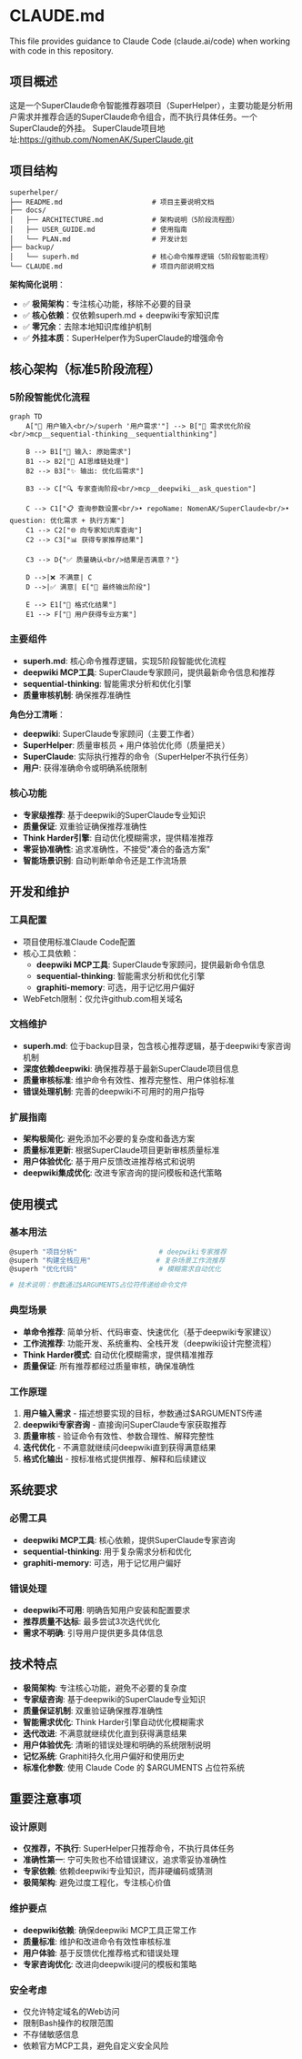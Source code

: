# CLAUDE.md

This file provides guidance to Claude Code (claude.ai/code) when working with code in this repository.

## 项目概述

这是一个SuperClaude命令智能推荐器项目（SuperHelper），主要功能是分析用户需求并推荐合适的SuperClaude命令组合，而不执行具体任务。一个SuperClaude的外挂。
SuperClaude项目地址:https://github.com/NomenAK/SuperClaude.git

## 项目结构

```
superhelper/
├── README.md                      # 项目主要说明文档
├── docs/
│   ├── ARCHITECTURE.md            # 架构说明（5阶段流程图）
│   ├── USER_GUIDE.md              # 使用指南
│   └── PLAN.md                    # 开发计划
├── backup/
│   └── superh.md                  # 核心命令推荐逻辑（5阶段智能流程）
└── CLAUDE.md                      # 项目内部说明文档
```

**架构简化说明**：
- ✅ **极简架构**：专注核心功能，移除不必要的目录
- ✅ **核心依赖**：仅依赖superh.md + deepwiki专家知识库
- ✅ **零冗余**：去除本地知识库维护机制
- ✅ **外挂本质**：SuperHelper作为SuperClaude的增强命令

## 核心架构（标准5阶段流程）

### 5阶段智能优化流程
```mermaid
graph TD
    A["👤 用户输入<br/>/superh '用户需求'"] --> B["🧠 需求优化阶段<br/>mcp__sequential-thinking__sequentialthinking"]
    
    B --> B1["📝 输入: 原始需求"]
    B1 --> B2["🔄 AI思维链处理"]
    B2 --> B3["✨ 输出: 优化后需求"]
    
    B3 --> C["🔍 专家查询阶段<br/>mcp__deepwiki__ask_question"]
    
    C --> C1["📋 查询参数设置<br/>• repoName: NomenAK/SuperClaude<br/>• question: 优化需求 + 执行方案"]
    C1 --> C2["🌐 向专家知识库查询"]
    C2 --> C3["📊 获得专家推荐结果"]
    
    C3 --> D{"✅ 质量确认<br/>结果是否满意？"}
    
    D -->|❌ 不满意| C
    D -->|✅ 满意| E["🎯 最终输出阶段"]
    
    E --> E1["📝 格式化结果"]
    E1 --> F["🚀 用户获得专业方案"]
```

### 主要组件
- **superh.md**: 核心命令推荐逻辑，实现5阶段智能优化流程
- **deepwiki MCP工具**: SuperClaude专家顾问，提供最新命令信息和推荐
- **sequential-thinking**: 智能需求分析和优化引擎
- **质量审核机制**: 确保推荐准确性

**角色分工清晰**：
- **deepwiki**: SuperClaude专家顾问（主要工作者）
- **SuperHelper**: 质量审核员 + 用户体验优化师（质量把关）
- **SuperClaude**: 实际执行推荐的命令（SuperHelper不执行任务）
- **用户**: 获得准确命令或明确系统限制

### 核心功能
- **专家级推荐**: 基于deepwiki的SuperClaude专业知识
- **质量保证**: 双重验证确保推荐准确性
- **Think Harder引擎**: 自动优化模糊需求，提供精准推荐
- **零妥协准确性**: 追求准确性，不接受"凑合的备选方案"
- **智能场景识别**: 自动判断单命令还是工作流场景

## 开发和维护

### 工具配置
- 项目使用标准Claude Code配置
- 核心工具依赖：
  - **deepwiki MCP工具**: SuperClaude专家顾问，提供最新命令信息
  - **sequential-thinking**: 智能需求分析和优化引擎
  - **graphiti-memory**: 可选，用于记忆用户偏好
- WebFetch限制：仅允许github.com相关域名

### 文档维护
- **superh.md**: 位于backup目录，包含核心推荐逻辑，基于deepwiki专家咨询机制
- **深度依赖deepwiki**: 确保推荐基于最新SuperClaude项目信息
- **质量审核标准**: 维护命令有效性、推荐完整性、用户体验标准
- **错误处理机制**: 完善的deepwiki不可用时的用户指导

### 扩展指南
- **架构极简化**: 避免添加不必要的复杂度和备选方案
- **质量标准更新**: 根据SuperClaude项目更新审核质量标准
- **用户体验优化**: 基于用户反馈改进推荐格式和说明
- **deepwiki集成优化**: 改进专家咨询的提问模板和迭代策略

## 使用模式

### 基本用法
```bash
@superh "项目分析"                    # deepwiki专家推荐
@superh "构建全栈应用"                # 复杂场景工作流推荐
@superh "优化代码"                    # 模糊需求自动优化

# 技术说明：参数通过$ARGUMENTS占位符传递给命令文件
```

### 典型场景
- **单命令推荐**: 简单分析、代码审查、快速优化（基于deepwiki专家建议）
- **工作流推荐**: 功能开发、系统重构、全栈开发（deepwiki设计完整流程）
- **Think Harder模式**: 自动优化模糊需求，提供精准推荐
- **质量保证**: 所有推荐都经过质量审核，确保准确性

### 工作原理
1. **用户输入需求** - 描述想要实现的目标，参数通过$ARGUMENTS传递
2. **deepwiki专家咨询** - 直接询问SuperClaude专家获取推荐
3. **质量审核** - 验证命令有效性、参数合理性、解释完整性
4. **迭代优化** - 不满意就继续问deepwiki直到获得满意结果
5. **格式化输出** - 按标准格式提供推荐、解释和后续建议

## 系统要求

### 必需工具
- **deepwiki MCP工具**: 核心依赖，提供SuperClaude专家咨询
- **sequential-thinking**: 用于复杂需求分析和优化
- **graphiti-memory**: 可选，用于记忆用户偏好

### 错误处理
- **deepwiki不可用**: 明确告知用户安装和配置要求
- **推荐质量不达标**: 最多尝试3次迭代优化
- **需求不明确**: 引导用户提供更多具体信息

## 技术特点

- **极简架构**: 专注核心功能，避免不必要的复杂度
- **专家级咨询**: 基于deepwiki的SuperClaude专业知识
- **质量保证机制**: 双重验证确保推荐准确性
- **智能需求优化**: Think Harder引擎自动优化模糊需求
- **迭代改进**: 不满意就继续优化直到获得满意结果
- **用户体验优先**: 清晰的错误处理和明确的系统限制说明
- **记忆系统**: Graphiti持久化用户偏好和使用历史
- **标准化参数**: 使用 Claude Code 的 $ARGUMENTS 占位符系统

## 重要注意事项

### 设计原则
- **仅推荐，不执行**: SuperHelper只推荐命令，不执行具体任务
- **准确性第一**: 宁可失败也不给错误建议，追求零妥协准确性
- **专家依赖**: 依赖deepwiki专业知识，而非硬编码或猜测
- **极简架构**: 避免过度工程化，专注核心价值

### 维护要点
- **deepwiki依赖**: 确保deepwiki MCP工具正常工作
- **质量标准**: 维护和改进命令有效性审核标准
- **用户体验**: 基于反馈优化推荐格式和错误处理
- **专家咨询优化**: 改进向deepwiki提问的模板和策略

### 安全考虑
- 仅允许特定域名的Web访问
- 限制Bash操作的权限范围
- 不存储敏感信息
- 依赖官方MCP工具，避免自定义安全风险